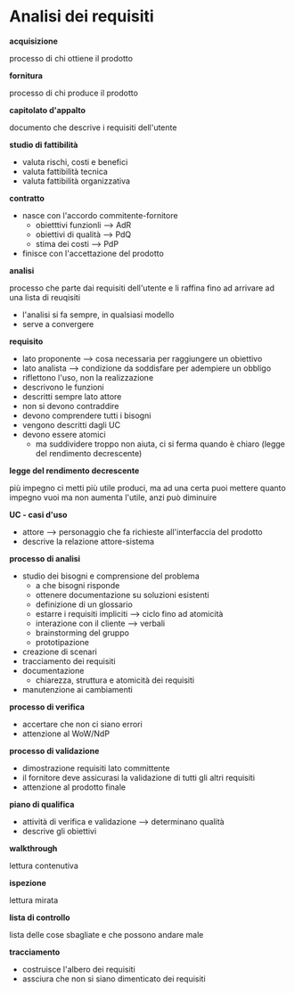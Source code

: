 # Analisi dei requisiti

**acquisizione**

processo di chi ottiene il prodotto

**fornitura**

processo di chi produce il prodotto

**capitolato d'appalto**

documento che descrive i requisiti dell'utente

**studio di fattibilità**

* valuta rischi, costi e benefici
* valuta fattibilità tecnica
* valuta fattibilità organizzativa 

**contratto**

* nasce con l'accordo commitente-fornitore
    * obietttivi funzionli --> AdR
    * obiettivi di qualità --> PdQ
    * stima dei costi --> PdP
* finisce con l'accettazione del prodotto


**analisi**

processo che parte dai requisiti dell'utente e li raffina fino ad arrivare ad una lista di reuqisiti

* l'analisi si fa sempre, in qualsiasi modello
* serve a convergere

**requisito**

* lato proponente --> cosa necessaria per raggiungere un obiettivo
* lato analista --> condizione da soddisfare per adempiere un obbligo
* riflettono l'uso, non la realizzazione
* descrivono le funzioni
* descritti sempre lato attore
* non si devono contraddire
* devono comprendere tutti i bisogni
* vengono descritti dagli UC
* devono essere atomici
    * ma suddividere troppo non aiuta, ci si ferma quando è chiaro (legge del rendimento decrescente)

**legge del rendimento decrescente**

più impegno ci metti più utile produci, ma ad una certa puoi mettere quanto impegno vuoi ma non aumenta l'utile, anzi può diminuire

**UC - casi d'uso**

* attore --> personaggio che fa richieste all'interfaccia del prodotto
* descrive la relazione attore-sistema

**processo di analisi**

* studio dei bisogni e comprensione del problema
    * a che bisogni risponde
    * ottenere documentazione su soluzioni esistenti
    * definizione di un glossario
    * estarre i requisiti impliciti --> ciclo fino ad atomicità
    * interazione con il cliente --> verbali
    * brainstorming del gruppo
    * prototipazione
* creazione di scenari
* tracciamento dei requisiti
* documentazione
    * chiarezza, struttura e atomicità dei requisiti
* manutenzione ai cambiamenti

**processo di verifica**

* accertare che non ci siano errori
* attenzione al WoW/NdP

**processo di validazione**

* dimostrazione requisiti lato committente
* il fornitore deve assicurasi la validazione di tutti gli altri requisiti
* attenzione al prodotto finale

**piano di qualifica**

* attività di verifica e validazione --> determinano qualità
* descrive gli obiettivi

**walkthrough**

lettura contenutiva

**ispezione**

lettura mirata

**lista di controllo**

lista delle cose sbagliate e che possono andare male

**tracciamento**

* costruisce l'albero dei requisiti
* assciura che non si siano dimenticato dei requisiti